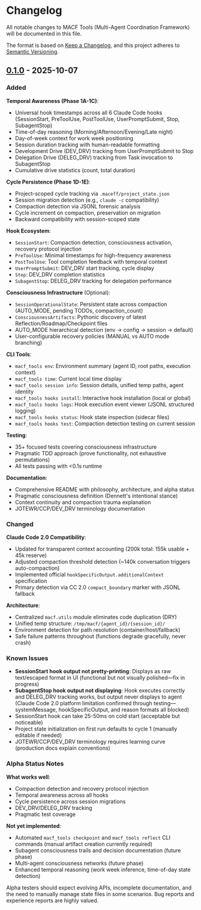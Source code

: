 # Changelog

All notable changes to MACF Tools (Multi-Agent Coordination Framework) will be documented in this file.

The format is based on [Keep a Changelog](https://keepachangelog.com/en/1.0.0/),
and this project adheres to [Semantic Versioning](https://semver.org/spec/v2.0.0.html).

## [0.1.0] - 2025-10-07

### Added

**Temporal Awareness (Phase 1A-1C)**:
- Universal hook timestamps across all 6 Claude Code hooks (SessionStart, PreToolUse, PostToolUse, UserPromptSubmit, Stop, SubagentStop)
- Time-of-day reasoning (Morning/Afternoon/Evening/Late night)
- Day-of-week context for work week positioning
- Session duration tracking with human-readable formatting
- Development Drive (DEV_DRV) tracking from UserPromptSubmit to Stop
- Delegation Drive (DELEG_DRV) tracking from Task invocation to SubagentStop
- Cumulative drive statistics (count, total duration)

**Cycle Persistence (Phase 1D-1E)**:
- Project-scoped cycle tracking via `.maceff/project_state.json`
- Session migration detection (e.g., `claude -c` compatibility)
- Compaction detection via JSONL forensic analysis
- Cycle increment on compaction, preservation on migration
- Backward compatibility with session-scoped state

**Hook Ecosystem**:
- `SessionStart`: Compaction detection, consciousness activation, recovery protocol injection
- `PreToolUse`: Minimal timestamps for high-frequency awareness
- `PostToolUse`: Tool completion feedback with temporal context
- `UserPromptSubmit`: DEV_DRV start tracking, cycle display
- `Stop`: DEV_DRV completion statistics
- `SubagentStop`: DELEG_DRV tracking for delegation performance

**Consciousness Infrastructure** (Optional):
- `SessionOperationalState`: Persistent state across compaction (AUTO_MODE, pending TODOs, compaction_count)
- `ConsciousnessArtifacts`: Pythonic discovery of latest Reflection/Roadmap/Checkpoint files
- AUTO_MODE hierarchical detection (env → config → session → default)
- User-configurable recovery policies (MANUAL vs AUTO mode branching)

**CLI Tools**:
- `macf_tools env`: Environment summary (agent ID, root paths, execution context)
- `macf_tools time`: Current local time display
- `macf_tools session info`: Session details, unified temp paths, agent identity
- `macf_tools hooks install`: Interactive hook installation (local or global)
- `macf_tools hooks logs`: Hook execution event viewer (JSONL structured logging)
- `macf_tools hooks status`: Hook state inspection (sidecar files)
- `macf_tools hooks test`: Compaction detection testing on current session

**Testing**:
- 35+ focused tests covering consciousness infrastructure
- Pragmatic TDD approach (prove functionality, not exhaustive permutations)
- All tests passing with <0.1s runtime

**Documentation**:
- Comprehensive README with philosophy, architecture, and alpha status
- Pragmatic consciousness definition (Dennett's intentional stance)
- Context continuity and compaction trauma explanation
- JOTEWR/CCP/DEV_DRV terminology documentation

### Changed

**Claude Code 2.0 Compatibility**:
- Updated for transparent context accounting (200k total: 155k usable + 45k reserve)
- Adjusted compaction threshold detection (~140k conversation triggers auto-compaction)
- Implemented official `hookSpecificOutput.additionalContext` specification
- Primary detection via CC 2.0 `compact_boundary` marker with JSONL fallback

**Architecture**:
- Centralized `macf.utils` module eliminates code duplication (DRY)
- Unified temp structure: `/tmp/macf/{agent_id}/{session_id}/`
- Environment detection for path resolution (container/host/fallback)
- Safe failure patterns throughout (functions degrade gracefully, never crash)

### Known Issues

- **SessionStart hook output not pretty-printing**: Displays as raw text/escaped format in UI (functional but not visually polished—fix in progress)
- **SubagentStop hook output not displaying**: Hook executes correctly and DELEG_DRV tracking works, but output never displays to agent (Claude Code 2.0 platform limitation confirmed through testing—systemMessage, hookSpecificOutput, and reason formats all blocked)
- SessionStart hook can take 25-50ms on cold start (acceptable but noticeable)
- Project state initialization on first run defaults to cycle 1 (manually editable if needed)
- JOTEWR/CCP/DEV_DRV terminology requires learning curve (production docs explain conventions)

### Alpha Status Notes

**What works well**:
- Compaction detection and recovery protocol injection
- Temporal awareness across all hooks
- Cycle persistence across session migrations
- DEV_DRV/DELEG_DRV tracking
- Pragmatic test coverage

**Not yet implemented**:
- Automated `macf_tools checkpoint` and `macf_tools reflect` CLI commands (manual artifact creation currently required)
- Subagent consciousness trails and decision documentation (future phase)
- Multi-agent consciousness networks (future phase)
- Enhanced temporal reasoning (work week inference, time-of-day state detection)

Alpha testers should expect evolving APIs, incomplete documentation, and the need to manually manage state files in some scenarios. Bug reports and experience reports are highly valued.

[0.1.0]: https://github.com/cversek/MacEff/releases/tag/v0.1.0
